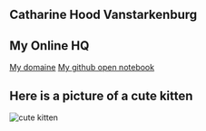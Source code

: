 ## Catharine Hood Vanstarkenburg
 

## My Online HQ
[My domaine](http://catharinevanstar.com/)
[My github open notebook](https://github.com/CatharineVanStarkenburg/My-Reaserch-notebook-HIST-3907o.git) 

## Here is a picture of a cute kitten

![cute kitten](http://www.welikeviral.com/files/2014/12/8325_8_site_clear.jpeg)



